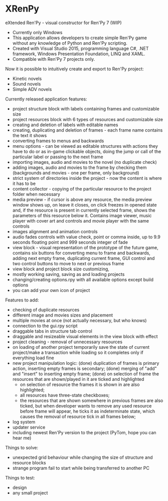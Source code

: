 # XRenPy
eXtended Ren'Py - visual constructor for Ren'Py 7 (WIP)

- Currently only Windows
- This application allows developers to create simple Ren'Py game without any knowledge of Python and Ren'Py scripting.
- Created with Visual Studio 2015, programming language C#, .NET framework, Windows Presentation Foundation, LINQ and XAML.
- Compatible with Ren'Py 7 projects only.

Now it is possible to intuitively create and export to Ren'Py project:
- Kinetic novels
- Sound novels
- Simple ADV novels

Currently released application features:
- project structure block with labels containing frames and customizable size
- project resources block with 6 types of resources and customizable size
- creating and deletion of labels with editable names
- creating, duplicating and deletion of frames - each frame name contains the text it shows
- converting frames to menus and backwards
- menu options - can be viewed as editable structures with actions they have to do or as in-game clickable objects, doing the jump or call of the particular label or passing to the next frame
- importing images, audio and movies to the novel (no duplicate check)
- adding images, audio and movies to the frame by checking them (backgrounds and movies - one per frame, only background)
- strict system of directories inside the project - now the content is where it has to be
- content collector - copying of the particular resource to the project folder when necessary
- media preview - if cursor is above any resource, the media preview window shows up, on leave it closes, on click freezes in opened state and, if the resource is present in currently selected frame, shows the parameters of this resource below it. Contains image viewer, music player with cover art and controls and movie player with the same controls
- images alignment and animation controls
- audio fades controls with value check, point or comma inside, up to 9.9 seconds floating point and 999 seconds integer of fade 
- view block - visual representation of the prototype of the future game, contains six buttons for converting menu to frame and backwards, adding next empty frame, duplicating current frame, GUI control and two control buttons to move to next or previous frame
- view block and project block size customizing, 
- mostly working saving, saving as and loading projects
- changing/creating options.rpy with all available options except build options
- you can add your own icon of project

Features to add:
- checking of duplicate resources
- different image and movies sizes and placement
- multiple movies at once (not actually necessary, but who knows)
- connection to the gui.rpy script
- draggable tabs in structure tab control
- draggable and resizeable visual elements in the view block with effect
- project cleaning - removal of unnecessary resources
- on loading of another project temporarily save the state of current project/make a transaction while loading so it completes only if everything load fine
- new project manipulation logic:
  (done) duplication of frames is primary action, inserting empty frames is secondary;
  (done) merging of "add" and "insert" to inserting empty frame; 
  (done) on selection of frame the resources that are shown/played in it are ticked and highlighted
  - on selection of resource the frames it is shown in are also highlighted;
  - all resources have three-state checkboxes;    
  - the resources that are shown somewhere in previous frames are also ticked, but when developer wants to remove any used resource before frame will appear, he ticks it as indeterminate state, which causes the removal of resource tick in all frames below;
- log system
- updater service
- including newest Ren'Py version to the project (PyTom, hope you can hear me)

Things to solve:
- unexpected grid behaviour while changing the size of structure and resource blocks
- strange program fail to start while being transferred to another PC

Things to test:
- design
- any small project
